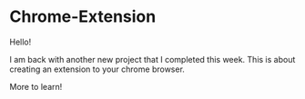 # Chrome-Extension

Hello!

I am back with another new project that I completed this week.
This is about creating an extension to your chrome browser.

More to learn!
